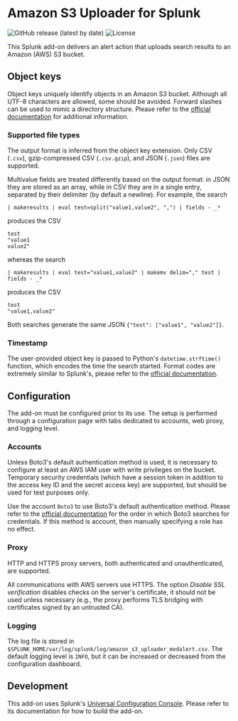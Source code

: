 # Amazon S3 Uploader for Splunk

![GitHub release (latest by date)](https://img.shields.io/github/v/release/aserpi/TA_amazon_s3_uploader)
![License](https://img.shields.io/github/license/aserpi/TA_amazon_s3_uploader)

This Splunk add-on delivers an alert action that uploads search results to an Amazon (AWS) S3 bucket.


## Object keys
Object keys uniquely identify objects in an Amazon S3 bucket. Although all UTF-8 characters are allowed, some should be avoided. Forward slashes can be used to mimic a directory structure. Please refer to the [official documentation](https://docs.aws.amazon.com/AmazonS3/latest/userguide/object-keys.html) for additional information.

### Supported file types
The output format is inferred from the object key extension. Only CSV (`.csv`), gzip-compressed CSV (`.csv.gzip`), and JSON (`.json`) files are supported.

Multivalue fields are treated differently based on the output format: in JSON they are stored as an array, while in CSV they are in a single entry, separated by their delimiter (by default a newline). For example, the search
```
| makeresults | eval test=split("value1,value2", ",") | fields - _*
```
produces the CSV
```
test
"value1
value2"
```
whereas the search
```
| makeresults | eval test="value1,value2" | makemv delim="," test | fields - _*
```
produces the CSV
```
test
"value1,value2"
```

Both searches generate the same JSON `{"test": ["value1", "value2"]}`.

### Timestamp
The user-provided object key is passed to Python's `datetime.strftime()` function, which encodes the time the search started.
Format codes are extremely similar to Splunk's, please refer to the [official documentation](https://docs.python.org/3.7/library/datetime.html#strftime-strptime-behavior).


## Configuration
The add-on must be configured prior to its use. The setup is performed through a configuration page with tabs dedicated to accounts, web proxy, and logging level.

### Accounts
Unless Boto3's default authentication method is used, it is necessary to configure at least an AWS IAM user with write privileges on the bucket. Temporary security credentials (which have a session token in addition to the access key ID and the secret access key) are supported, but should be used for test purposes only.

Use the account `Boto3` to use Boto3's default authentication method. Please refer to the [official documentation](https://boto3.amazonaws.com/v1/documentation/api/1.28.1/index.html) for the order in which Boto3 searches for credentials. If this method is account, then manually specifying a role has no effect.

### Proxy
HTTP and HTTPS proxy servers, both authenticated and unauthenticated, are supported.

All communications with AWS servers use HTTPS. The option _Disable SSL verification_ disables checks on the server's certificate, it should not be used unless necessary (e.g., the proxy performs TLS bridging with certificates signed by an untrusted CA).

### Logging
The log file is stored in `$SPLUNK_HOME/var/log/splunk/log/amazon_s3_uploader_modalert.csv`. The default logging level is `INFO`, but it can be increased or decreased from the configuration dashboard.


## Development
This add-on uses Splunk's [Universal Configuration Console](https://github.com/splunk/addonfactory-ucc-generator). Please refer to its documentation for how to build the add-on.
